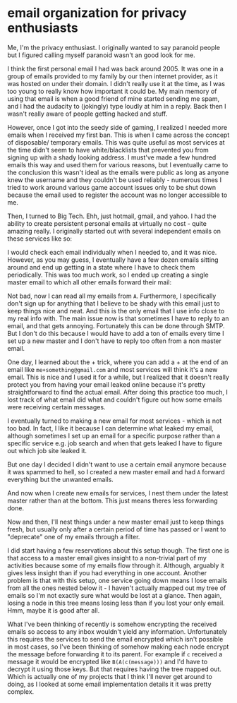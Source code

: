 # email organization for privacy enthusiasts

Me, I'm the privacy enthusiast. I originally wanted to say paranoid people but I
figured calling myself paranoid wasn't an good look for me.

I think the first personal email I had was back around 2005. It was one in a
group of emails provided to my family by our then internet provider, as it was
hosted on under their domain. I didn't really use it at the time, as I was too
young to really know how important it could be. My main memory of using that
email is when a good friend of mine started sending me spam, and I had the
audacity to (jokingly) type loudly at him in a reply. Back then I wasn't really
aware of people getting hacked and stuff.

However, once I got into the seedy side of gaming, I realized I needed more
emails when I received my first ban. This is when I came across the concept of
disposable/ temporary emails. This was quite useful as most services at the time
didn't seem to have white/blacklists that prevented you from signing up with a
shady looking address. I must've made a few hundred emails this way and used
them for various reasons, but I eventually came to the conclusion this wasn't
ideal as the emails were public as long as anyone knew the username and they
couldn't be used reliably - numerous times I tried to work around various game
account issues only to be shut down because the email used to register the
account was no longer accessible to me.

Then, I turned to Big Tech. Ehh, just hotmail, gmail, and yahoo. I had the
ability to create persistent personal emails at virtually no cost - quite
amazing really. I originally started out with several independent emails on
these services like so:

<script type="text/tikz">
  \begin{tikzpicture}[nodes={draw, circle, minimum size=0.75cm}, -, node distance=3cm]
    \node [] (a) {a};
    \node [right of = a] (b) {b};
    \node [right of = b] (c) {c};
    \node [right of = c] (d) {d};
  \end{tikzpicture}
</script>

I would check each email individually when I needed to, and it was nice.
However, as you may guess, I eventually have a few dozen emails sitting around
and end up getting in a state where I have to check them periodically. This was
too much work, so I ended up creating a single master email to which all other
emails forward their mail:

<script type="text/tikz">
  \begin{tikzpicture}[nodes={draw, circle, minimum size=0.75cm}, ->]
    \node{A}
      child{ node {a} edge from parent node[draw=none]{} }
      child{ node {b} edge from parent node[draw=none]{} }
      child{ node {c} edge from parent node[draw=none]{} }
      child{ node {d} edge from parent node[draw=none]{} };
  \end{tikzpicture}
</script>

Not bad, now I can read all my emails from `A`. Furthermore, I specifically
don't sign up for anything that I believe to be shady with this email just to
keep things nice and neat. And this is the only email that I use info close to
my real info with. The main issue now is that sometimes I have to reply to an
email, and that gets annoying. Fortunately this can be done through SMTP. But I
don't do this because I would have to add a ton of emails every time I set up a
new master and I don't have to reply too often from a non master email.

One day, I learned about the + trick, where you can add a + at the end of an
email like `me+something@gmail.com` and most services will think it's a new
email. This is nice and I used it for a while, but I realized that it doesn't
really protect you from having your email leaked online because it's pretty
straightforward to find the actual email. After doing this practice too much, I
lost track of what email did what and couldn't figure out how some emails were
receiving certain messages.

I eventually turned to making a new email for most services - which is not too
bad. In fact, I like it because I can determine what leaked my email, although
sometimes I set up an email for a specific purpose rather than a specific
service e.g. job search and when that gets leaked I have to figure out which job
site leaked it.

<script type="text/tikz">
  \begin{tikzpicture}[nodes={draw, circle, minimum size=0.75cm}, -]
    \node{A}
      child{ node {a} edge from parent node[draw=none]{} }
      child{ node {b} edge from parent node[draw=none]{} }
      child{ node {c} edge from parent node[draw=none]{} }
      child{ node {d} edge from parent node[draw=none]{} }
      child{ node {e} edge from parent node[draw=none]{} }
      child{ node {f} edge from parent node[draw=none]{} }
      child{ node {g} edge from parent node[draw=none]{} };
  \end{tikzpicture}
</script>

But one day I decided I didn't want to use a certain email anymore because it
was spammed to hell, so I created a new master email and had `A` forward
everything but the unwanted emails.

<script type="text/tikz">
  \begin{tikzpicture}[nodes={draw, circle}, -]
  \node{B}
    child {
      node{A}
        child{ node {a} edge from parent node[draw=none]{} }
        child{ node {b} edge from parent node[draw=none]{} }
        child{ node {c} edge from parent node[draw=none]{} }
        child{ node {d} edge from parent node[draw=none]{} }
        child{ node {e} edge from parent node[draw=none]{} }
        child{ node {f} edge from parent node[draw=none]{} }
        child{ node {g} edge from parent node[draw=none]{} }
      edge from parent node[right, draw=none]{filter}
    };
  \end{tikzpicture}
</script>

And now when I create new emails for services, I nest them under the latest
master rather than at the bottom. This just means theres less forwarding done.

<script type="text/tikz">
  \begin{tikzpicture}[nodes={draw, circle}, -]
  \node{B}
    child { node {h} edge from parent node[draw=none]{} }
    child { node {i} edge from parent node[draw=none]{} }
    child {
      node{A}
        child{ node {a} edge from parent node[draw=none]{} }
        child{ node {b} edge from parent node[draw=none]{} }
        child{ node {c} edge from parent node[draw=none]{} }
        child{ node {d} edge from parent node[draw=none]{} }
        child{ node {e} edge from parent node[draw=none]{} }
        child{ node {f} edge from parent node[draw=none]{} }
        child{ node {g} edge from parent node[draw=none]{} }
      edge from parent node[right, draw=none]{filter}
    };
  \end{tikzpicture}
</script>

Now and then, I'll nest things under a new master email just to keep things
fresh, but usually only after a certain period of time has passed or I want to
"deprecate" one of my emails through a filter.

I did start having a few reservations about this setup though. The first one is
that access to a master email gives insight to a non-trivial part of my
activities because some of my emails flow through it. Although, arguably it
gives less insight than if you had everything in one account. Another problem is
that with this setup, one service going down means I lose emails from all the
ones nested below it - I haven't actually mapped out my tree of emails so I'm
not exactly sure what would be lost at a glance. Then again, losing a node in
this tree means losing less than if you lost your only email. Hmm, maybe it is
good after all.

What I've been thinking of recently is somehow encrypting the received emails so
access to any inbox wouldn't yield any information. Unfortunately this requires
the services to send the email encrypted which isn't possible in most cases, so
I've been thinking of somehow making each node encrypt the message before
forwarding it to its parent. For example if `c` received a message it would be
encrypted like `B(A(c(message)))` and I'd have to decrypt it using those keys.
But that requires having the tree mapped out. Which is actually one of my
projects that I think I'll never get around to doing, as I looked at some email
implementation details it it was pretty complex.
